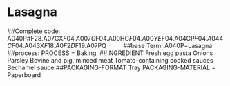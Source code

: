 
# Lasagna

##Complete code:
A040P#F28.A07GX$F04.A007G$F04.A00HC$F04.A00YE$F04.A04GP$F04.A044C$F04.A043X$F18.A0F2D$F19.A07PQ         
##base Term:
A040P=Lasagna
##process:
PROCESS = Baking,
##INGREDIENT 
Fresh egg pasta
Onions
Parsley
Bovine and pig, minced meat
Tomato-containing cooked sauces
Bechamel sauce
##PACKAGING-FORMAT
Tray
PACKAGING-MATERIAL = Paperboard

 

